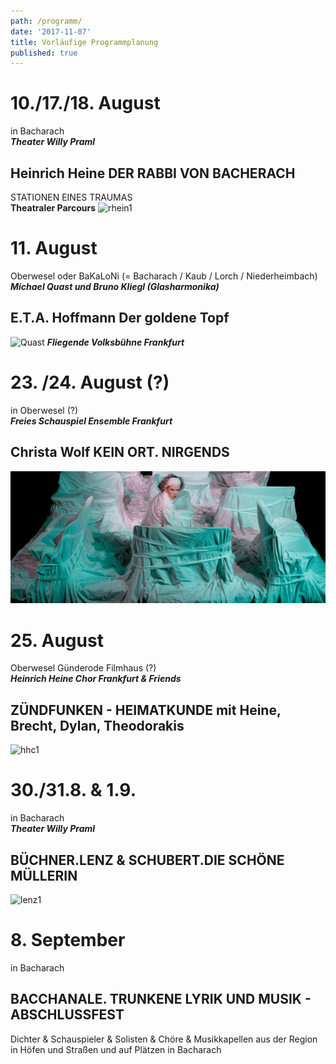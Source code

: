 ```yaml
---
path: /programm/
date: '2017-11-07'
title: Vorläufige Programmplanung
published: true
---
```

# 10./17./18. August   
in Bacharach   
***Theater Willy Praml***    
## Heinrich Heine DER RABBI VON BACHERACH     
STATIONEN EINES TRAUMAS   
**Theatraler Parcours** 
 ![rhein1](/rhein1.jpg)

# 11. August   
Oberwesel oder BaKaLoNi (= Bacharach / Kaub / Lorch / Niederheimbach)    
***Michael Quast und Bruno Kliegl (Glasharmonika)***
## E.T.A. Hoffmann  Der goldene Topf        
![Quast](/e.t.a.jpg)
***Fliegende Volksbühne Frankfurt***
     

# 23. /24. August (?)   
in Oberwesel (?)     
***Freies Schauspiel Ensemble Frankfurt***
## Christa Wolf  KEIN ORT. NIRGENDS
![fse](/fse1.png)

# 25. August   
Oberwesel Günderode Filmhaus (?)    
***Heinrich Heine Chor Frankfurt & Friends*** 
## ZÜNDFUNKEN - HEIMATKUNDE mit Heine, Brecht, Dylan, Theodorakis   
![hhc1](/hhc1.jpg)

# 30./31.8. & 1.9.   
in Bacharach    
***Theater Willy Praml***
## BÜCHNER.LENZ & SCHUBERT.DIE SCHÖNE MÜLLERIN
![lenz1](/lenz1.png)


# 8. September   
in Bacharach    
## BACCHANALE. TRUNKENE LYRIK UND MUSIK -  ABSCHLUSSFEST    
Dichter & Schauspieler & Solisten & Chöre & Musikkapellen aus der Region       
in Höfen und Straßen und auf Plätzen in Bacharach
